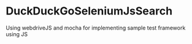 # DuckDuckGoSeleniumJsSearch
Using webdriveJS and mocha for implementing sample test framework using JS
